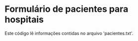 # Formulário de pacientes para hospitais

Este código lê informações contidas no arquivo 'pacientes.txt'.
